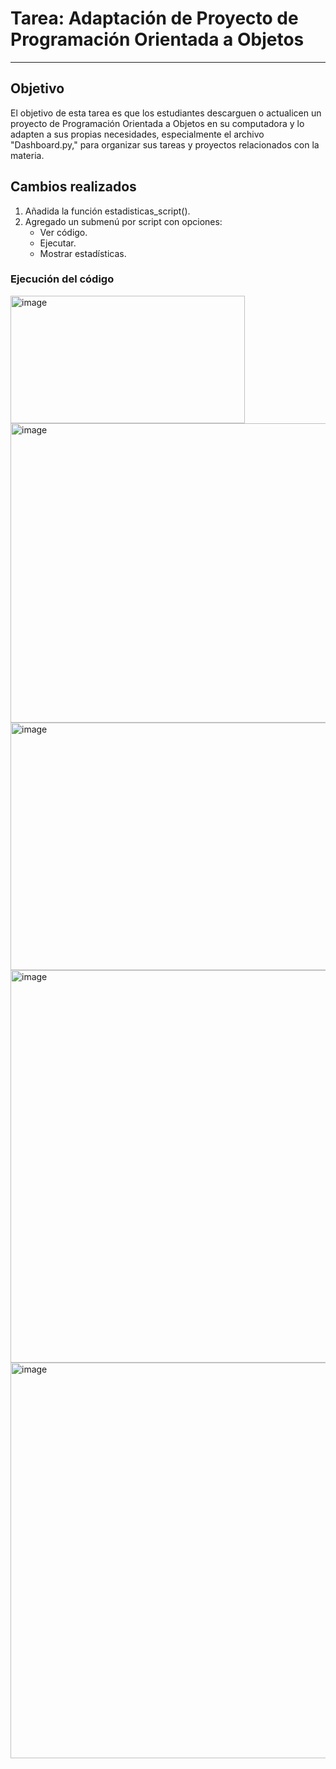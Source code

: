 # Tarea: Adaptación de Proyecto de Programación Orientada a Objetos
-----------
## Objetivo
El objetivo de esta tarea es que los estudiantes descarguen o actualicen un proyecto de Programación Orientada a Objetos en su computadora y lo adapten a sus propias necesidades, 
especialmente el archivo "Dashboard.py," para organizar sus tareas y proyectos relacionados con la materia.

## Cambios realizados

1. Añadida la función estadisticas_script().
2. Agregado un submenú por script con opciones:
      * Ver código.
      * Ejecutar.
      * Mostrar estadísticas.
  
### Ejecución del código
<img width="375" height="204" alt="image" src="https://github.com/user-attachments/assets/d990b016-a00f-4e7e-a990-9a6f7b7b05d4" />
<img width="804" height="479" alt="image" src="https://github.com/user-attachments/assets/a36bb2cc-ea7b-4dfe-9cb6-7f7f5afd3c9c" />
<img width="574" height="396" alt="image" src="https://github.com/user-attachments/assets/a567f726-439b-4ad1-9ef4-76d72f3d08da" />
<img width="682" height="628" alt="image" src="https://github.com/user-attachments/assets/8797c676-7a55-4e82-a6c0-6203eff19bfe" />
<img width="763" height="633" alt="image" src="https://github.com/user-attachments/assets/e88cf3bb-4720-4c17-b975-d496b9142e18" />




